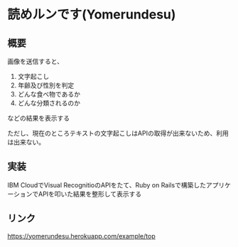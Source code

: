 # 読めルンです(Yomerundesu)
## 概要
画像を送信すると、
1. 文字起こし
1. 年齢及び性別を判定
1. どんな食べ物であるか
1. どんな分類されるのか

などの結果を表示する

ただし、現在のところテキストの文字起こしはAPIの取得が出来ないため、利用は出来ない。

## 実装
IBM CloudでVisual RecognitioのAPIをたて、Ruby on Railsで構築したアプリケーションでAPIを叩いた結果を整形して表示する

## リンク
https://yomerundesu.herokuapp.com/example/top
